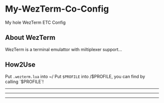 # My-WezTerm-Co-Config
My hole WezTerm ETC Config

## About WezTerm
WezTerm is a terminal emulattor with miltiplexer support... 

## How2Use
Put `.wezterm.lua` into ~/
Put `$PROFILE` into /$PROFILE, you can find by calling `$PROFILE`!

---
---
---